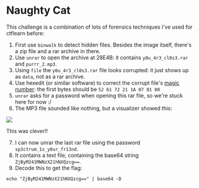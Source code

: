 # Naughty Cat

This challenge is a combination of lots of forensics techniques I've used for ctflearn before:

1. First use `binwalk` to detect hidden files. Besides the image itself, there's a zip file and a rar archive in there.
2. Use `unrar` to open the archive at 28E4B: it contains `y0u_4r3_cl0s3.rar` and `purrr_2.mp3`.
3. Using `file` the `y0u_4r3_cl0s3.rar` file looks corrupted: it just shows up as `data`, not as a rar archive.
4. Use hexedit (or similar software) to correct the corrupt file's [magic number](https://en.wikipedia.org/wiki/List_of_file_signatures): the first bytes should be `52 61 72 21 1A 07 01 00`
5. `unrar` asks for a password when opening this rar file, so we're stuck here for now :/
6. The MP3 file sounded like nothing, but a visualizer showed this:

![](https://i.imgur.com/KKG1UxO.png)

This was clever!!

7. I can now unrar the last rar file using the password `sp3ctrum_1s_y0ur_fr13nd`.
8. It contains a text file, containing the base64 string `ZjByM241MWNzX21hNXQzcg==`.
9. Decode this to get the flag:

```
echo "ZjByM241MWNzX21hNXQzcg==" | base64 -D
```
